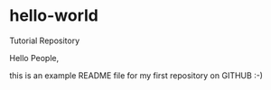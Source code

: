 # hello-world
Tutorial Repository

Hello People,

this is an example README file for my first repository on GITHUB :-)
